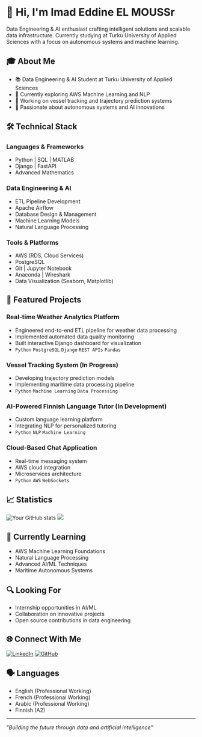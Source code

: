 # 👋 Hi, I'm Imad Eddine EL MOUSSr

Data Engineering & AI enthusiast crafting intelligent solutions and scalable data infrastructure. Currently studying at Turku University of Applied Sciences with a focus on autonomous systems and machine learning.

## 🎓 About Me
- 📚 Data Engineering & AI Student at Turku University of Applied Sciences
- 🌱 Currently exploring AWS Machine Learning and NLP
- 🚢 Working on vessel tracking and trajectory prediction systems
- 🤖 Passionate about autonomous systems and AI innovations

## 🛠 Technical Stack
### Languages & Frameworks
- Python | SQL | MATLAB
- Django | FastAPI
- Advanced Mathematics

### Data Engineering & AI
- ETL Pipeline Development
- Apache Airflow
- Database Design & Management
- Machine Learning Models
- Natural Language Processing

### Tools & Platforms
- AWS (RDS, Cloud Services)
- PostgreSQL
- Git | Jupyter Notebook
- Anaconda | Wireshark
- Data Visualization (Seaborn, Matplotlib)

## 🚀 Featured Projects

### Real-time Weather Analytics Platform
- Engineered end-to-end ETL pipeline for weather data processing
- Implemented automated data quality monitoring
- Built interactive Django dashboard for visualization
- `Python` `PostgreSQL` `Django` `REST APIs` `Pandas`

### Vessel Tracking System (In Progress)
- Developing trajectory prediction models
- Implementing maritime data processing pipeline
- `Python` `Machine Learning` `Data Processing`

### AI-Powered Finnish Language Tutor (In Development)
- Custom language learning platform
- Integrating NLP for personalized tutoring
- `Python` `NLP` `Machine Learning`

### Cloud-Based Chat Application
- Real-time messaging system
- AWS cloud integration
- Microservices architecture
- `Python` `AWS` `WebSockets`

## 📈 Statistics
![Your GitHub stats](https://github-readme-stats.vercel.app/api?username=imaddde867&show_icons=true&theme=dracula)
![](https://github-readme-stats.vercel.app/api/top-langs/?username=imaddde867&theme=dark&hide_border=true&include_all_commits=false&count_private=true&layout=compact)

## 🌱 Currently Learning
- AWS Machine Learning Foundations
- Natural Language Processing
- Advanced AI/ML Techniques
- Maritime Autonomous Systems

## 🔍 Looking For
- Internship opportunities in AI/ML
- Collaboration on innovative projects
- Open source contributions in data engineering

## 🌐 Connect With Me
[![LinkedIn](https://img.shields.io/badge/LinkedIn-0077B5?style=for-the-badge&logo=linkedin&logoColor=white)](https://www.linkedin.com/in/imad-eddine-el-mouss-986741262/)
[![GitHub](https://img.shields.io/badge/GitHub-100000?style=for-the-badge&logo=github&logoColor=white)](https://github.com/imaddde867)

## 🗣 Languages
- English (Professional Working)
- French (Professional Working)
- Arabic (Professional Working)
- Finnish (A2)

---
*"Building the future through data and artificial intelligence"*
